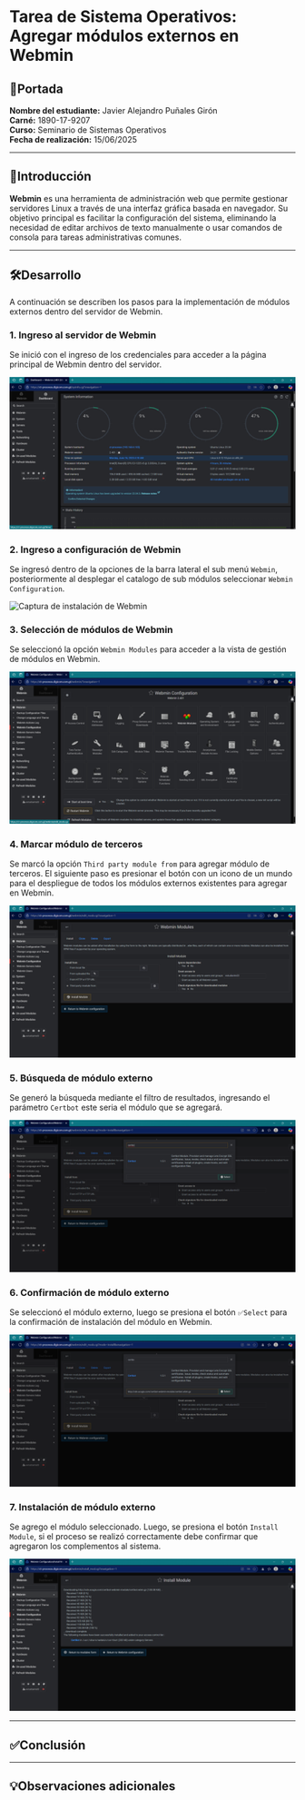 # Tarea de Sistema Operativos: Agregar módulos externos en Webmin

## 📘Portada

**Nombre del estudiante:** Javier Alejandro Puñales Girón  
**Carné:** 1890-17-9207  
**Curso:** Seminario de Sistemas Operativos  
**Fecha de realización:** 15/06/2025  


---

## 📝Introducción

**Webmin** es una herramienta de administración web que permite gestionar servidores Linux a través de una interfaz gráfica basada en navegador. Su objetivo principal es facilitar la configuración del sistema, eliminando la necesidad de editar archivos de texto manualmente o usar comandos de consola para tareas administrativas comunes.

---

## 🛠️Desarrollo

A continuación se describen los pasos para la implementación de módulos externos dentro del servidor de Webmin.

### 1. Ingreso al servidor de Webmin

Se inició con el ingreso de los credenciales para acceder a la página principal de Webmin dentro del servidor.

![Captura de instalación de Webmin](https://github.com/jpunalesg/ModulosExternosWebminUMG/blob/69d07cfdb0d25e2587a13c68ae8ff92b9326ccab/IMG%201%20-%20%20Ingreso%20al%20servidor.png)

### 2. Ingreso a configuración de Webmin

Se ingresó dentro de la opciones de la barra lateral el sub menú `Webmin`, posteriormente al desplegar el catalogo de sub módulos seleccionar `Webmin Configuration`.

![Captura de instalación de Webmin](https://github.com/jpunalesg/ModulosExternosWebminUMG/blob/089e514de5763b74ea18bb8d2c4ddb0bdfdcf0c0/IMG%202%20-%20Ingreso%20a%20configuraci%C3%B3n%20de%20Webmin.png)

### 3. Selección de módulos de Webmin

Se seleccionó la opción `Webmin Modules` para acceder a la vista de gestión de módulos en Webmin.

![Captura de instalación de Webmin](https://github.com/jpunalesg/ModulosExternosWebminUMG/blob/840723c53a5d5b8f0f18280740759203e022f56b/IMG%203%20-%20Seleccion%20de%20modulo%20webmin.png)

### 4. Marcar módulo de terceros

Se marcó la opción `Third party module from` para agregar módulo de terceros. El siguiente paso es presionar el botón con un icono de un mundo para el despliegue de todos los módulos externos existentes para agregar en Webmin.

![Captura de instalación de Webmin](https://github.com/jpunalesg/ModulosExternosWebminUMG/blob/15b80257869d26b62b0a6fa2d95cdce4d80e8da6/IMG%204%20-%20Marcar%20modulo%20externo.png)

### 5. Búsqueda de módulo externo

Se generó la búsqueda mediante el filtro de resultados, ingresando el parámetro `Certbot` este seria el módulo que se agregará.

![Captura de instalación de Webmin](https://github.com/jpunalesg/ModulosExternosWebminUMG/blob/9dccd5e6413fbc737a6265d34f7d6724ff5b4f26/IMG%205%20-%20Busqueda%20de%20modulo%20externo%20(2).png)

### 6. Confirmación de módulo externo

Se seleccionó el módulo externo, luego se presiona el botón `✅Select` para la confirmación de instalación del módulo en Webmin.

![Captura de instalación de Webmin](https://github.com/jpunalesg/ModulosExternosWebminUMG/blob/02232145a20fcf57c411af5beebc29ada9559abf/IMG%206%20.%20confirmacion%20de%20modulo%20externo%20(2).png)

### 7. Instalación de módulo externo

Se agrego el módulo seleccionado. Luego, se presiona el botón `Install Module`, si el proceso se realizó correctamente debe confirmar que agregaron los complementos al sistema.

![Captura de instalación de Webmin](https://github.com/jpunalesg/ModulosExternosWebminUMG/blob/08898f693b24f910d43053afe560befad4a6acf5/IMG%207%20-%20Instalacion%20de%20modulo%20externo.png)

---

## ✅Conclusión

---

## 💡Observaciones adicionales
